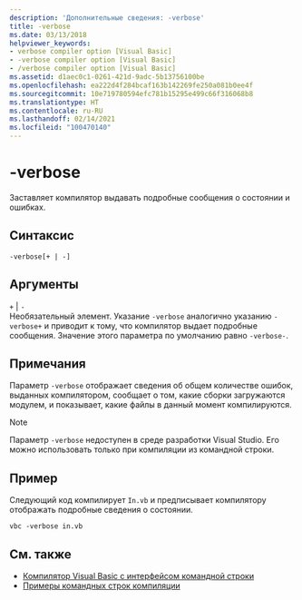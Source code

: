 ```yaml
---
description: 'Дополнительные сведения: -verbose'
title: -verbose
ms.date: 03/13/2018
helpviewer_keywords:
- verbose compiler option [Visual Basic]
- -verbose compiler option [Visual Basic]
- /verbose compiler option [Visual Basic]
ms.assetid: d1aec0c1-0261-421d-9adc-5b13756100be
ms.openlocfilehash: ea222d4f284bcaf163b142269fe250a081b0ee4f
ms.sourcegitcommit: 10e719780594efc781b15295e499c66f316068b8
ms.translationtype: HT
ms.contentlocale: ru-RU
ms.lasthandoff: 02/14/2021
ms.locfileid: "100470140"
---
```

# <a name="-verbose"></a>-verbose

Заставляет компилятор выдавать подробные сообщения о состоянии и ошибках.  
  
## <a name="syntax"></a>Синтаксис  
  
```console  
-verbose[+ | -]  
```  
  
## <a name="arguments"></a>Аргументы  

 `+` &#124; `-`  
 Необязательный элемент. Указание `-verbose` аналогично указанию `-verbose+` и приводит к тому, что компилятор выдает подробные сообщения. Значение этого параметра по умолчанию равно `-verbose-`.  
  
## <a name="remarks"></a>Примечания  

 Параметр `-verbose` отображает сведения об общем количестве ошибок, выданных компилятором, сообщает о том, какие сборки загружаются модулем, и показывает, какие файлы в данный момент компилируются.  
  
> [!NOTE]
> Параметр `-verbose` недоступен в среде разработки Visual Studio. Его можно использовать только при компиляции из командной строки.  
  
## <a name="example"></a>Пример  

 Следующий код компилирует `In.vb` и предписывает компилятору отображать подробные сведения о состоянии.  
  
```console  
vbc -verbose in.vb  
```  
  
## <a name="see-also"></a>См. также

- [Компилятор Visual Basic с интерфейсом командной строки](index.md)
- [Примеры командных строк компиляции](sample-compilation-command-lines.md)

